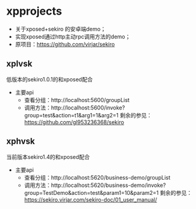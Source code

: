 # xpprojects
* 关于xposed+sekiro 的安卓端demo；
* 实现xposed通过http主动rpc调用方法的demo；
* 原项目：https://github.com/virjar/sekiro

## xplvsk 
低版本的sekiro1.0.1的和xposed配合
* 主要api
    * 查看分组：http://localhost:5600/groupList
    * 调用方法：http://localhost:5600/invoke?group=test&action=t1&arg1=1&arg2=1
剩余的参见：https://github.com/gl953236368/sekiro

## xphvsk
当前版本sekiro1.4的和xposed配合
* 主要api
    * 查看分组：http://localhost:5620/business-demo/groupList
    * 调用方法：http://localhost:5620/business-demo/invoke?group=TestDemo&action=test&param1=10&param2=1
剩余的参见：https://sekiro.virjar.com/sekiro-doc/01_user_manual/

